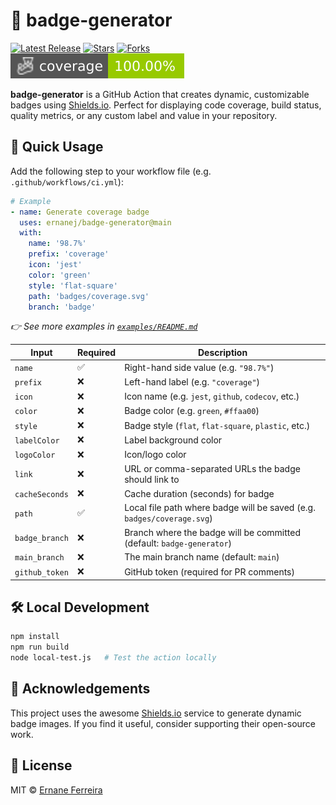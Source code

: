 # 📛 badge-generator 

[![Latest Release](https://img.shields.io/github/v/release/ernanej/badge-generator)](https://github.com/ernanej/badge-generator/releases)
[![Stars](https://img.shields.io/github/stars/ernanej/badge-generator?style=social)](https://github.com/ernanej/badge-generator/stargazers)
[![Forks](https://img.shields.io/github/forks/ernanej/badge-generator?style=social)](https://github.com/ernanej/badge-generator/network/members)
![Coverage](https://github.com/ErnaneJ/badge-generator/blob/badge-generator/badges/coverage.svg)

**badge-generator** is a GitHub Action that creates dynamic, customizable badges using [Shields.io](https://shields.io). Perfect for displaying code coverage, build status, quality metrics, or any custom label and value in your repository.

## 🚀 Quick Usage

Add the following step to your workflow file (e.g. `.github/workflows/ci.yml`):

```yaml
# Example
- name: Generate coverage badge
  uses: ernanej/badge-generator@main
  with:
    name: '98.7%'
    prefix: 'coverage'
    icon: 'jest'
    color: 'green'
    style: 'flat-square'
    path: 'badges/coverage.svg'
    branch: 'badge'
```

_👉 See more examples in [`examples/README.md`](examples/README.md)_

| Input          | Required | Description                                                            |
| -------------- | -------- | ---------------------------------------------------------------------- |
| `name`         | ✅        | Right-hand side value (e.g. `"98.7%"`)                                 |
| `prefix`       | ❌        | Left-hand label (e.g. `"coverage"`)                                    |
| `icon`         | ❌        | Icon name (e.g. `jest`, `github`, `codecov`, etc.)                     |
| `color`        | ❌        | Badge color (e.g. `green`, `#ffaa00`)                                  |
| `style`        | ❌        | Badge style (`flat`, `flat-square`, `plastic`, etc.)                   |
| `labelColor`   | ❌        | Label background color                                                 |
| `logoColor`    | ❌        | Icon/logo color                                                        |
| `link`         | ❌        | URL or comma-separated URLs the badge should link to                   |
| `cacheSeconds` | ❌        | Cache duration (seconds) for badge                                     |
| `path`         | ✅        | Local file path where badge will be saved (e.g. `badges/coverage.svg`) |
| `badge_branch` | ❌        | Branch where the badge will be committed (default: `badge-generator`)  |
| `main_branch`  | ❌        | The main branch name (default: `main`)                                 |
| `github_token` | ❌        | GitHub token (required for PR comments)                                |

## 🛠️ Local Development

```bash
npm install
npm run build
node local-test.js   # Test the action locally
```

## 🙏 Acknowledgements

This project uses the awesome [Shields.io](https://shields.io) service to generate dynamic badge images.
If you find it useful, consider supporting their open-source work.

## 📄 License

MIT © [Ernane Ferreira](https://github.com/ernanej)